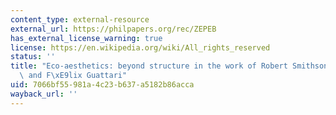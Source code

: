 ```yaml
---
content_type: external-resource
external_url: https://philpapers.org/rec/ZEPEB
has_external_license_warning: true
license: https://en.wikipedia.org/wiki/All_rights_reserved
status: ''
title: "Eco-aesthetics: beyond structure in the work of Robert Smithson, Gilles Deleuze\
  \ and F\xE9lix Guattari"
uid: 7066bf55-981a-4c23-b637-a5182b86acca
wayback_url: ''
---
```

